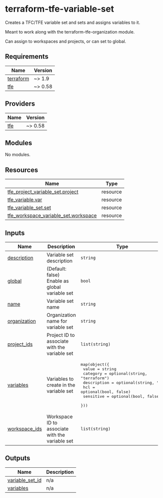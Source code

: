 # terraform-tfe-variable-set

Creates a TFC/TFE variable set and sets and assigns variables to it.

Meant to work along with the terraform-tfe-organization module.

Can assign to workspaces and projects, or can set to global.

<!-- BEGIN_TF_DOCS -->
## Requirements

| Name | Version |
|------|---------|
| <a name="requirement_terraform"></a> [terraform](#requirement\_terraform) | ~> 1.9 |
| <a name="requirement_tfe"></a> [tfe](#requirement\_tfe) | ~> 0.58 |

## Providers

| Name | Version |
|------|---------|
| <a name="provider_tfe"></a> [tfe](#provider\_tfe) | ~> 0.58 |

## Modules

No modules.

## Resources

| Name | Type |
|------|------|
| [tfe_project_variable_set.project](https://registry.terraform.io/providers/hashicorp/tfe/latest/docs/resources/project_variable_set) | resource |
| [tfe_variable.var](https://registry.terraform.io/providers/hashicorp/tfe/latest/docs/resources/variable) | resource |
| [tfe_variable_set.set](https://registry.terraform.io/providers/hashicorp/tfe/latest/docs/resources/variable_set) | resource |
| [tfe_workspace_variable_set.workspace](https://registry.terraform.io/providers/hashicorp/tfe/latest/docs/resources/workspace_variable_set) | resource |

## Inputs

| Name | Description | Type | Default | Required |
|------|-------------|------|---------|:--------:|
| <a name="input_description"></a> [description](#input\_description) | Variable set description | `string` | `""` | no |
| <a name="input_global"></a> [global](#input\_global) | (Default: false) Enable as global variable set | `bool` | `false` | no |
| <a name="input_name"></a> [name](#input\_name) | Variable set name | `string` | n/a | yes |
| <a name="input_organization"></a> [organization](#input\_organization) | Organization name for variable set | `string` | n/a | yes |
| <a name="input_project_ids"></a> [project\_ids](#input\_project\_ids) | Project ID to associate with the variable set | `list(string)` | `[]` | no |
| <a name="input_variables"></a> [variables](#input\_variables) | Variables to create in the variable set | <pre>map(object({<br>    value       = string<br>    category    = optional(string, "terraform")<br>    description = optional(string, "")<br>    hcl         = optional(bool, false)<br>    sensitive   = optional(bool, false)<br>  }))</pre> | `{}` | no |
| <a name="input_workspace_ids"></a> [workspace\_ids](#input\_workspace\_ids) | Workspace ID to associate with the variable set | `list(string)` | `[]` | no |

## Outputs

| Name | Description |
|------|-------------|
| <a name="output_variable_set_id"></a> [variable\_set\_id](#output\_variable\_set\_id) | n/a |
| <a name="output_variables"></a> [variables](#output\_variables) | n/a |
<!-- END_TF_DOCS -->
